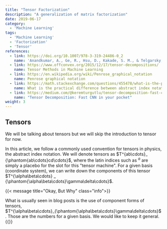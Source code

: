 ```yaml
---
title: "Tensor Factorization"
description: "A generalization of matrix factorization"
date: 2019-06-17
category:
  - 'Machine Learning'
tags:
  - 'Machine Learning'
  - 'Factorization'
  - 'Tensor'
references:
  - link: https://doi.org/10.1007/978-3-319-24486-0_2
    name: 'Anandkumar, A., Ge, R., Hsu, D., Kakade, S. M., & Telgarsky, M. (2012). Tensor decompositions for learning latent variable models. Journal of Machine Learning Research, 15(1), 2773–2832.'
  - link: https://www.offconvex.org/2015/12/17/tensor-decompositions/
    name: Tensor Methods in Machine Learning
  - link: https://en.wikipedia.org/wiki/Penrose_graphical_notation
    name: Penrose graphical notation
  - link: https://math.stackexchange.com/questions/455478/what-is-the-practical-difference-between-abstract-index-notation-and-ordinary
    name: What is the practical difference between abstract index notation and “ordinary” index notation
  - link: https://medium.com/@keremturgutlu/tensor-decomposition-fast-cnn-in-your-pocket-f03e9b2a6788
    name: "Tensor Decomposition: Fast CNN in your pocket"
weight: 3
---
```



## Tensors

We will be talking about tensors but we will skip the introduction to tensor for now.

In this article, we follow a commonly used convention for tensors in physics, the abstract index notation. We will denote tensors as $T^{ab\cdots}_ {\phantom{ab\cdots}cd\cdots}$, where the latin indices such as $^{a}$ are simply a placebo for the slot for this "tensor machine". For a given basis (coordinate system), we can write down the components of this tensor $T^{\alpha\beta\cdots} _ {\phantom{\alpha\beta\cdots}\gamma\delta\cdots}$.

{{< message title="Okay, But Why" class="info">}}

What is usually seen in blog posts is the use of component forms of tensors, $T^{\alpha\beta\cdots}_{\phantom{\alpha\beta\cdots}\gamma\delta\cdots}$. Those are the numbers for a given basis. We would like to keep it general.
{{</message>}}
